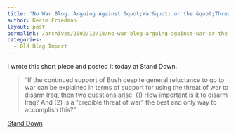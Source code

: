 ```yaml
---
title: 'No War Blog: Arguing Against &quot;War&quot; or the &quot;Threat of War&quot;&#8230;'
author: Kerim Friedman
layout: post
permalink: /archives/2002/12/18/no-war-blog-arguing-against-war-or-the-threat-of-war-2/
categories:
  - Old Blog Import
---
```

I wrote this short piece and posted it today at Stand Down.


>   &#8220;If the continued support of Bush despite general reluctance to go to war can be explained in terms of support for using the threat of war to disarm Iraq, then two questions arise: (1) How important is it to disarm Iraq? And (2) is a "credible threat of war" the best and only way to accomplish this?&#8221;


<a href="http://www.nowarblog.org/archives/000448.html#000448" onclick="_gaq.push(['_trackEvent', 'outbound-article', 'http://www.nowarblog.org/archives/000448.html#000448', 'Stand Down']);" >Stand Down</a>

